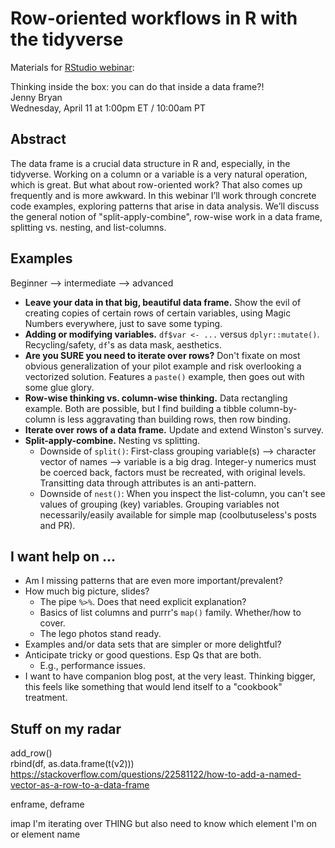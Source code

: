 # Row-oriented workflows in R with the tidyverse

Materials for [RStudio webinar](https://www.rstudio.com/resources/webinars/):

Thinking inside the box: you can do that inside a data frame?!  
Jenny Bryan  
Wednesday, April 11 at 1:00pm ET / 10:00am PT

## Abstract

The data frame is a crucial data structure in R and, especially, in the tidyverse. Working on a column or a variable is a very natural operation, which is great. But what about row-oriented work? That also comes up frequently and is more awkward. In this webinar I’ll work through concrete code examples, exploring patterns that arise in data analysis. We’ll discuss the general notion of "split-apply-combine", row-wise work in a data frame, splitting vs. nesting, and list-columns.

## Examples

Beginner --> intermediate --> advanced

  * **Leave your data in that big, beautiful data frame.** Show the evil of creating copies of certain rows of certain variables, using Magic Numbers everywhere, just to save some typing.
  * **Adding or modifying variables.** `df$var <- ...` versus `dplyr::mutate()`. Recycling/safety, `df`'s as data mask, aesthetics.
  * **Are you SURE you need to iterate over rows?** Don't fixate on most obvious generalization of your pilot example and risk overlooking a vectorized solution. Features a `paste()` example, then goes out with some glue glory.
  * **Row-wise thinking vs. column-wise thinking.** Data rectangling example. Both are possible, but I find building a tibble column-by-column is less aggravating than building rows, then row binding.
  * **Iterate over rows of a data frame.** Update and extend Winston's survey.
  * **Split-apply-combine.** Nesting vs splitting.
    - Downside of `split()`: First-class grouping variable(s) --> character vector of names --> variable is a big drag. Integer-y numerics must be coerced back, factors must be recreated, with original levels. Transitting data through attributes is an anti-pattern.
    - Downside of `nest()`: When you inspect the list-column, you can't see values of grouping (key) variables. Grouping variables not necessarily/easily available for simple map (coolbutuseless's posts and PR).

## I want help on ...

  * Am I missing patterns that are even more important/prevalent?
  * How much big picture, slides?
    - The pipe `%>%`. Does that need explicit explanation?
    - Basics of list columns and purrr's `map()` family. Whether/how to cover.
    - The lego photos stand ready.
  * Examples and/or data sets that are simpler or more delightful?
  * Anticipate tricky or good questions. Esp Qs that are both.
    - E.g., performance issues.
  * I want to have companion blog post, at the very least. Thinking bigger, this feels like something that would lend itself to a "cookbook" treatment.

## Stuff on my radar

add_row()  
rbind(df, as.data.frame(t(v2)))  
https://stackoverflow.com/questions/22581122/how-to-add-a-named-vector-as-a-row-to-a-data-frame

enframe, deframe

imap 
I'm iterating over THING but also need to know which element I'm on or element name
